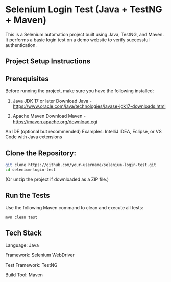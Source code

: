 # Selenium Login Test (Java + TestNG + Maven)

This is a Selenium automation project built using Java, TestNG, and Maven.
It performs a basic login test on a demo website to verify successful authentication.

## Project Setup Instructions
## Prerequisites

Before running the project, make sure you have the following installed:

1. Java JDK 17 or later
Download Java - https://www.oracle.com/java/technologies/javase-jdk17-downloads.html

2. Apache Maven
Download Maven - https://maven.apache.org/download.cgi

An IDE (optional but recommended)
Examples: IntelliJ IDEA, Eclipse, or VS Code with Java extensions

## Clone the Repository:
```bash
git clone https://github.com/your-username/selenium-login-test.git
cd selenium-login-test
```

(Or unzip the project if downloaded as a ZIP file.)

## Run the Tests

Use the following Maven command to clean and execute all tests:
```bash
mvn clean test
```


## Tech Stack

Language: Java

Framework: Selenium WebDriver

Test Framework: TestNG

Build Tool: Maven
   
